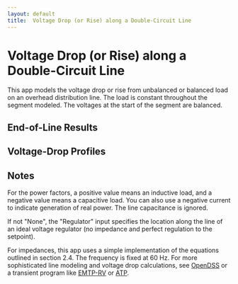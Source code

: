 ```yaml
---
layout: default
title:  Voltage Drop (or Rise) along a Double-Circuit Line
---
```


# Voltage Drop (or Rise) along a Double-Circuit Line

This app models the voltage drop or rise from unbalanced or balanced
load on an overhead distribution line. The load is constant throughout
the segment modeled. The voltages at the start of the segment are
balanced.

<div id="mdpad"></div>

## End-of-Line Results

<div id="mdpad-results"></div>

## Voltage-Drop Profiles
<div id="mdpad-vdropplot"></div>
<div id="mdpad-vdropplot2"></div>

## Notes

For the power factors, a positive value means an inductive load, and a
negative value means a capacitive load. You can also use a negative
current to indicate generation of real power. The line capacitance
is ignored.

If not "None", the "Regulator" input specifies the location along the
line of an ideal voltage regulator (no impedance and perfect regulation
to the setpoint).

For impedances, this app uses a simple implementation of the equations
outlined in section 2.4. The frequency is fixed at 60 Hz. For more
sophisticated line modeling and voltage drop calculations, see
[OpenDSS](http://www.smartgrid.epri.com/SimulationTool.aspx) or a
transient program like [EMTP-RV](http://emtp.com) or
[ATP](http://emtp.org).


<script src="https://cdnjs.cloudflare.com/ajax/libs/mithril/2.0.4/mithril.min.js"></script>
<script src="https://cdn.plot.ly/plotly-basic-1.54.1.min.js"></script>
<script src="../js/mdpad.min.js"></script>
<script src="../js/mdpad-mithril.js"></script>
<script src="../js/math.min.js"></script>


<script>
const M = math
const c = math.complex
const f = math.format
sq = function(x) {
  return x * x;
}

function mlen(x) {
    if (["number", "Complex"].includes(M.typeOf(x))) {
        return 0
    }
    return M.subset(M.size(x), M.index(0))
}

const unsqueeze = (x) => mlen(M.size(x)) > 1 ? x : M.reshape(x, [M.subset(M.size(x), M.index(0)), 1])

function assign(A, value, ...idx) {
    return M.subset(A, M.index(...idx), value)
}

function IX(A, ...idx) {
    // shortcut; also tried to maintain vectors / matrices where possible
    var res = M.subset(A, M.index(...idx))
    if (mlen(idx[0]) > 0 && mlen(res) == 0) {   // indexing with a vector, but res is a scalar
        return M.matrix([res])
    }
    return res
}

const an = (degrees) => M.exp(c(0.0, degrees * M.pi / 180))
const pf = (x) => M.multiply(M.sign(x), c(x, -M.sin(M.acos(x))))
const ang = (z) => M.atan2(M.im(z), M.re(z)) * 180 / M.pi

function seq(x) {
    return [
        M.divide(M.sum(IX(x, 0), M.multiply(an(120), IX(x, 1)), M.multiply(an(-120), IX(x, 2))), 3),
        M.divide(M.sum(IX(x, 0), M.multiply(an(-120), IX(x, 1)), M.multiply(an(120), IX(x, 2))), 3),
        M.divide(M.sum(x), 3)
    ]
}

const rac = [3.551, 2.232, 1.402, 1.114, 0.882, 0.7, 0.556, 0.441, 0.373, 0.35, 0.311, 0.278, 0.267, 0.235, 0.208, 0.197, 0.188, 0.169, 0.135, 0.133, 0.127, 0.12, 0.109, 0.106, 0.101, 0.0963]
const gmr = [0.0055611962035177, 0.00700459393067038, 0.00882262274842038, 0.00990159326021141, 0.0111125174323268, 0.0124715326552536, 0.0139967498560307, 0.0157084948536593, 0.0171990576740366, 0.0177754680514267, 0.0197856043349646, 0.0209605660328388, 0.0214852445181602, 0.0227611387971986, 0.0243123406199979, 0.0249209197027924, 0.0255447325512619, 0.0270616982108416, 0.0308759703782212, 0.0311314761296609, 0.0319107497292355, 0.0327095298674806, 0.0343675751093677, 0.0349387277474913, 0.0361096666226405, 0.0367097709735484]
const conductors = ["6 AAC", "4 AAC", "2 AAC", "1 AAC", "1/0 AAC", "2/0 AAC", "3/0 AAC", "4/0 AAC", "250 AAC", "266.8 AAC", "300 AAC", "336.4 AAC", "350 AAC", "397.5 AAC", "450 AAC", "477 AAC", "500 AAC", "556.5 AAC", "700 AAC", "715.5 AAC", "750 AAC", "795 AAC", "874.5 AAC", "900 AAC", "954 AAC", "1000 AAC"]

function mdpad_init() {
    var layout =
      m(".form",
        m(".row",
          m(".col-md-3",
            mselect({ title:"Phases", mdpad:"phases", selected:"350 AAC", options:conductors })),
          m(".col-md-3",
            mselect({ title:"Neutral", mdpad:"neutral", selected:"4/0 AAC", options:conductors })),
          ),
        m("h3", "Phase and neutral positions in feet"),
        m(".row",
          m(".col-md-3",
            minput({ title:"xA", mdpad:"xA", value:-4.0, min: -100.0, step:0.2 })),
          m(".col-md-3",
            minput({ title:"xB", mdpad:"xB", value: 0.0, min: -100.0, step:0.2 })),
          m(".col-md-3",
            minput({ title:"xC", mdpad:"xC", value: 4.0, min: -100.0, step:0.2 })),
          ),
        m(".row",
          m(".col-md-3",
            minput({ title:"xX", mdpad:"xX", value:-4.0, min: -100.0, step:0.2 })),
          m(".col-md-3",
            minput({ title:"xY", mdpad:"xY", value: 1.0, min: -100.0, step:0.2 })),
          m(".col-md-3",
            minput({ title:"xZ", mdpad:"xZ", value: 4.0, min: -100.0, step:0.2 })),
          m(".col-md-3",
            minput({ title:"xN", mdpad:"xN", value: 0.0, min: -100.0, step:0.2 })),
          ),
        m(".row",
          m(".col-md-3",
            minput({ title:"yA", mdpad:"yA", value:40.0, min: 0.0, step:0.2 })),
          m(".col-md-3",
            minput({ title:"yB", mdpad:"yB", value:41.0, min: 0.0, step:0.2 })),
          m(".col-md-3",
            minput({ title:"yC", mdpad:"yC", value:40.0, min: 0.0, step:0.2 })),
          ),
        m(".row",
          m(".col-md-3",
            minput({ title:"yX", mdpad:"yX", value:35.0, min: 0.0, step:0.2 })),
          m(".col-md-3",
            minput({ title:"yY", mdpad:"yY", value:35.0, min: 0.0, step:0.2 })),
          m(".col-md-3",
            minput({ title:"yZ", mdpad:"yZ", value:35.0, min: 0.0, step:0.2 })),
          m(".col-md-3",
            minput({ title:"yN", mdpad:"yN", value:30.0, min: 0.0, step:0.2 })),
          ),
        m(".row",
          m(".col-md-3",
            minput({ title:"Earth resistivity, ohm-m", mdpad:"rho", value:100.0, min: 0.0, step:50 })),
          m(".col-md-3",
            minput({ title:"Voltage (L-N), volts", mdpad:"Vbase", value:7200.0, min: 0.0, step:100 })),
          m(".col-md-3",
            minput({ title:"Voltage setpoints, pu", mdpad:"Vsetpoint", value:1.04, min: 0.0, step:0.01 })),
          m(".col-md-3",
            minput({ title:"Line length, miles", mdpad:"len", value:5.0, min: 0.0, step:1 })),
          ),
        m("h3", "Phase currents and power factors"),
        m(".row",
          m(".col-md-3",
            minput({ title:"Ia, A", mdpad:"Ia", value:100.0, min: 0.0, step:10.0 })),
          m(".col-md-3",
            minput({ title:"Ib, A", mdpad:"Ib", value:100.0, min: 0.0, step:10.0 })),
          m(".col-md-3",
            minput({ title:"Ic, A", mdpad:"Ic", value:100.0, min: 0.0, step:10.0 })),
          ),
        m(".row",
          m(".col-md-3",
            minput({ title:"pfA", mdpad:"pfA", value:1.0, min: -1.0, max: 1.0, step:0.01 })),
          m(".col-md-3",
            minput({ title:"pfB", mdpad:"pfB", value:1.0, min: -1.0, max: 1.0, step:0.01 })),
          m(".col-md-3",
            minput({ title:"pfC", mdpad:"pfC", value:1.0, min: -1.0, max: 1.0, step:0.01 })),
          ),
        m(".row",
          m(".col-md-3",
            minput({ title:"Ix, A", mdpad:"Ix", value:100.0, min: 0.0, step:10.0 })),
          m(".col-md-3",
            minput({ title:"Iy, A", mdpad:"Iy", value:100.0, min: 0.0, step:10.0 })),
          m(".col-md-3",
            minput({ title:"Iz, A", mdpad:"Iz", value:100.0, min: 0.0, step:10.0 })),
          m(".col-md-3",
            mselect({ title:"Position", mdpad:"xyzload", options:["100%", "75%", "50%"] })),
          ),
        m(".row",
          m(".col-md-3",
            minput({ title:"pfX", mdpad:"pfX", value:1.0, min: -1.0, max: 1.0, step:0.01 })),
          m(".col-md-3",
            minput({ title:"pfY", mdpad:"pfY", value:1.0, min: -1.0, max: 1.0, step:0.01 })),
          m(".col-md-3",
            minput({ title:"pfZ", mdpad:"pfZ", value:1.0, min: -1.0, max: 1.0, step:0.01 })),
          ),
        m(".row",
          m(".col-md-3",
            mselect({ title:"Swap phases", mdpad:"swap", options:["None", "X-Y-Z 🠖 Z-X-Y", "X-Y-Z 🠖 Y-Z-X", "X-Y-Z 🠖 Z-Y-X", "X-Y-Z 🠖 Y-X-Z", "X-Y-Z 🠖 X-Z-Y"] })),
          m(".col-md-3",
            mselect({ title:"Roll phases", mdpad:"rolling", options:["None", "A-B-C 🠖 B-C-A 🠖 C-A-B", "A-B-C 🠖 C-A-B 🠖 B-C-A"] })),
          m(".col-md-3",
            mselect({ title:"Regulator abc", mdpad:"vreg1", options:["None", "50%", "75%", "100%"] })),
          m(".col-md-3",
            mselect({ title:"Regulator xyz", mdpad:"vreg2", options:["None", "50%", "75%", "100%"] })),
        )
      )
    m.render(document.querySelector("#mdpad"), layout);
}

calcZ = function(cond) {
    var n = cond.R.length
    var Z = numeric.t(numeric.identity(n), numeric.identity(n))
    var f = 60     // Hz
    var k1 = 0.2794 * f / 60  // for answers in ohms/mi
    var Re = 0.0954 * f / 60
    var De = 2160 * math.sqrt(cond.rho / f)
    for (var i = 0; i < n; i++) {
        Z.x[i][i] = cond.R[i] + Re
        Z.y[i][i] = k1 * math.log10(De / cond.gmr[i])
        if (i < n)
            for (var k = i + 1; k < n; k++) {
                dik = math.sqrt(sq(cond.y[i] - cond.y[k]) + sq(cond.x[i] - cond.x[k]))
                Z.x[i][k] = Re
                Z.y[i][k] = k1 * math.log10(De / dik)
                Z.x[k][i] = Z.x[i][k]
                Z.y[k][i] = Z.y[i][k]
            }
    }
    // Eliminate grounded wires
    if ( cond.ngrnd > 0 ) {
      np = n - cond.ngrnd
      Z = Z.getBlock([0, 0], [np-1, np-1]).sub(
          Z.getBlock([0, np], [np-1, n-1]).dot(Z.getBlock([np, np], [n-1, n-1]).inv()).dot(Z.getBlock([np, 0], [n-1, np-1])))
    }
    return Z
}

calcZ = function(cond) {
    let n = cond.R.length
    let Z = M.zeros(n, n)
    let f = 60     // Hz
    let k1 = 0.2794 * f / 60  // for answers in ohms/mi
    let Re = 0.0954 * f / 60
    let De = 2160 * M.sqrt(cond.rho / f)
    for (var i = 0; i < n; i++) {
        Z = assign(Z, c(cond.R[i] + Re, k1 * M.log10(De / cond.gmr[i])), i, i)
        if (i < n)
            for (var k = i + 1; k < n; k++) {
                dik = M.sqrt(sq(cond.y[i] - cond.y[k]) + sq(cond.x[i] - cond.x[k]))
                Z = assign(Z, c(Re, k1 * M.log10(De / dik)), i, k)
                Z = assign(Z, c(Re, k1 * M.log10(De / dik)), k, i)
            }
    }
    // Eliminate grounded wires
    if ( cond.ngrnd > 0 ) {
        var np = n - cond.ngrnd
        var idxp = M.range(0, np)
        var idxn = M.range(np, n)
        Z = M.subtract(unsqueeze(IX(Z, idxp, idxp)),
                       M.multiply(unsqueeze(IX(Z, idxp, idxn)), 
                                  unsqueeze(M.inv(IX(Z, idxn, idxn))),
                                  unsqueeze(IX(Z, idxn, idxp))))
    }
    return Z
}

const swap = {"None": [0,1,2,3,4,5], "X-Y-Z 🠖 Z-X-Y": [0,1,2,5,3,4], "X-Y-Z 🠖 Y-Z-X": [0,1,2,4,5,3], "X-Y-Z 🠖 Z-Y-X": [0,1,2,5,4,3], "X-Y-Z 🠖 Y-X-Z": [0,1,2,4,3,5], "X-Y-Z 🠖 X-Z-Y": [0,1,2,3,5,4]}

function mdpad_update() {
    pidx = conductors.map(String).indexOf(mdpad.phases)
    nidx = conductors.map(String).indexOf(mdpad.neutral)

    cond = {}
    cond.R = []
    cond.gmr = []
    cond.y = []
    cond.ngrnd = 1       // number of grounded conductors -- always the last conductors
    cond.rho = mdpad.rho
    cond.y = [mdpad.yA, mdpad.yB, mdpad.yC, mdpad.yX, mdpad.yY, mdpad.yZ, mdpad.yN]        // ft
    cond.x = [mdpad.xA, mdpad.xB, mdpad.xC, mdpad.xX, mdpad.xY, mdpad.xZ, mdpad.xN]
    var conductorplot = 
        mplotly([
                  {x: cond.x,
                   y: cond.y,
                   mode: 'markers+text',
                   textposition: 'bottom',
                   text: ['A', 'B', 'C', 'X', 'Y', 'Z', 'N']},
                 ], 
                { width: 200, height: 150, margin: { l: 00, r: 00, t: 00, b: 00}, 
                  yaxis: {scaleanchor: 'x', scaleratio: 0.91, visible: false}, 
                  xaxis: {visible: false}, 
                  hovermode: 'closest',
                  paper_bgcolor: 'rgba(0,0,0,0)',
                  plot_bgcolor: 'rgba(0,0,0,0)'
                },
                { displayModeBar: false }
                )
    for (var i = 0; i < 6; i++) {
        cond.R[i]   = rac[pidx]   // ac resistance, ohms/mi
        cond.gmr[i] = gmr[pidx]   // ft
    }
    cond.R[6]   = rac[nidx]   // ac resistance, ohms/mi
    cond.gmr[6] = gmr[nidx]   // ft
    I = [M.multiply(mdpad.Ia, pf(mdpad.pfA)), M.multiply(mdpad.Ib, pf(mdpad.pfB), an(-120)), M.multiply(mdpad.Ic, pf(mdpad.pfC), an(120)),
         M.multiply(mdpad.Ix, pf(mdpad.pfX)), M.multiply(mdpad.Iy, pf(mdpad.pfY), an(-120)), M.multiply(mdpad.Iz, pf(mdpad.pfZ), an(120))]
    Z = M.multiply(calcZ(cond), mdpad.len)
    idx = swap[mdpad.swap]
    Z = IX(Z, idx, idx)
    Vsub = M.multiply(mdpad.Vbase * mdpad.Vsetpoint, [an(0), an(-120), an(120), an(0), an(-120), an(120)])
    Vload = M.subtract(Vsub, M.multiply(Z, I))
    V = [Vsub]
    d = [0.0, 1/3, 1/2, 1/2, 2/3, 3/4, 3/4, 1, 1].map((x) => x*mdpad.len)
    V.push(M.subtract(V[V.length-1], M.multiply(Z, I, 1/3)))
    if (mdpad.rolling == "A-B-C 🠖 B-C-A 🠖 C-A-B") {
        Z = IX(Z, [1,2,0,4,5,3], [1,2,0,4,5,3])
    } else if (mdpad.rolling == "A-B-C 🠖 C-A-B 🠖 B-C-A") {
        Z = IX(Z, [2,0,1,5,3,4], [2,0,1,5,3,4])
    }
    V.push(M.subtract(V[V.length-1], M.multiply(Z, I, 1/6)))
    ratio = M.concat(mdpad.vreg1 == "50%" ? M.multiply(M.abs(IX(V[V.length-1], [0,1,2])), 1/mdpad.Vbase, 1/mdpad.Vsetpoint) : [1, 1, 1],
                     mdpad.vreg2 == "50%" ? M.multiply(M.abs(IX(V[V.length-1], [3,4,5])), 1/mdpad.Vbase, 1/mdpad.Vsetpoint) : [1, 1, 1])
    I = M.dotMultiply(I, ratio)
    V.push(M.dotDivide(V[V.length-1], ratio))
    if (mdpad.xyzload == "50%") {
        I = assign(I, [0.0,0.0,0.0], [3,4,5])
    }
    V.push(M.subtract(V[V.length-1], M.multiply(Z, I, 1/6)))
    if (mdpad.rolling == "A-B-C 🠖 B-C-A 🠖 C-A-B") {
        Z = IX(Z, [1,2,0,4,5,3], [1,2,0,4,5,3])
    } else if (mdpad.rolling == "A-B-C 🠖 C-A-B 🠖 B-C-A") {
        Z = IX(Z, [2,0,1,5,3,4], [2,0,1,5,3,4])
    }
    V.push(M.subtract(V[V.length-1], M.multiply(Z, I, 1/12)))
    ratio = M.concat(mdpad.vreg1 == "75%" ? M.multiply(M.abs(IX(V[V.length-1], [0,1,2])), 1/mdpad.Vbase, 1/mdpad.Vsetpoint) : [1, 1, 1],
                     mdpad.vreg2 == "75%" ? M.multiply(M.abs(IX(V[V.length-1], [3,4,5])), 1/mdpad.Vbase, 1/mdpad.Vsetpoint) : [1, 1, 1])
    I = M.dotMultiply(I, ratio)
    V.push(M.dotDivide(V[V.length-1], ratio))
    if (mdpad.xyzload == "75%") {
        I = assign(I, [0.0,0.0,0.0], [3,4,5])
    }
    V.push(M.subtract(V[V.length-1], M.multiply(Z, I, 1/4)))
    ratio = M.concat(mdpad.vreg1 == "100%" ? M.multiply(M.abs(IX(V[V.length-1], [0,1,2])), 1/mdpad.Vbase, 1/mdpad.Vsetpoint) : [1, 1, 1],
                     mdpad.vreg2 == "100%" ? M.multiply(M.abs(IX(V[V.length-1], [3,4,5])), 1/mdpad.Vbase, 1/mdpad.Vsetpoint) : [1, 1, 1])
    I = M.dotMultiply(I, ratio)
    V.push(M.dotDivide(V[V.length-1], ratio))
    Vload = V[V.length-1]
    Vabs = M.abs(Vload)
    Vseq = M.concat(seq(IX(Vload, [0,1,2])), seq(IX(Vload, [3,4,5])))
    Vll = M.subtract(Vload, IX(Vload, [1, 2, 0, 4, 5, 3]))
    Vllabs = M.abs(Vll)
    fmt0 = (x) => f(x, 0)
    series = function(name, x) {
        var z = M.zeros(6)
        for (const i of [0,2,4]) {
            z = assign(z, IX(x, i/2), i+1)
        }
        return {x: M.re(z)._data, y: M.im(z)._data, name: name}
    }
    series2 = function(name, x) {
        var z = M.zeros(12)
        for (const i of [0,2,4,6,8,10]) {
            z = assign(z, IX(x, i/2), i+1)
        }
        return {x: M.re(z)._data, y: M.im(z)._data, name: name}
    }
    series_add = function(name, x, y) {
        var z = M.multiply(M.ones(9), NaN)
        for (const i of [0,1,2]) {
            z = assign(z, IX(x, i), 3*i)
            z = assign(z, IX(y, i), 3*i + 1)
        }
        return {x: M.re(z)._data, y: M.im(z)._data, name: name}
    }
    // Complicated rolls to arrange the voltage-drop differences, so the 
    // first one is the drop due to the self impedance, and then the next
    // two are drops from the next phases due to mutual impedances.
    Vdrop1 = M.subtract(Vsub,   M.dotMultiply(M.squeeze(M.diag(Z)), I))
    Vdrop2 = M.subtract(Vdrop1, M.dotMultiply(M.squeeze(M.diag(IX(Z, [0, 1, 2, 3, 4, 5], [1, 2, 3, 4, 5, 0]))), IX(I, [1, 2, 3, 4, 5, 0])))
    Vdrop3 = M.subtract(Vdrop2, M.dotMultiply(M.squeeze(M.diag(IX(Z, [0, 1, 2, 3, 4, 5], [2, 3, 4, 5, 0, 1]))), IX(I, [2, 3, 4, 5, 0, 1])))
    Vdrop4 = M.subtract(Vdrop3, M.dotMultiply(M.squeeze(M.diag(IX(Z, [0, 1, 2, 3, 4, 5], [3, 4, 5, 0, 1, 2]))), IX(I, [3, 4, 5, 0, 1, 2])))
    Vdrop5 = M.subtract(Vdrop4, M.dotMultiply(M.squeeze(M.diag(IX(Z, [0, 1, 2, 3, 4, 5], [4, 5, 0, 1, 2, 3]))), IX(I, [4, 5, 0, 1, 2, 3])))
    Vdrop6 = M.subtract(Vdrop5, M.dotMultiply(M.squeeze(M.diag(IX(Z, [0, 1, 2, 3, 4, 5], [5, 0, 1, 2, 3, 4]))), IX(I, [5, 0, 1, 2, 3, 4])))
    var phasorplot = mplotly([
                              {...series2("Vsub", Vsub),
                               mode: 'markers+lines+text',
                               textposition: 'bottom',
                               text: ['', 'A', '', 'B', '', 'C']},
                              series2("Vload", Vload),
                              series2("I",     I),
                             ], 
                    { width: 300, height: 300, margin: { l: 00, r: 00, t: 00, b: 00}, 
                      yaxis: {scaleanchor: 'x', scaleratio: 1, visible: false}, 
                      xaxis: {visible: false}, 
                      hovermode: 'closest',
                      legend: {x:0.9, y:0.9},
                      paper_bgcolor: 'rgba(0,0,0,0)',
                      plot_bgcolor: 'rgba(0,0,0,0)'
                    },
                    { displayModeBar: false })
    var phasorplot2 = mplotly([
                              {...series("Vsub", IX(Vsub, [0, 1, 2])),
                               mode: 'markers+lines+text',
                               textposition: 'bottom',
                               text: ['', 'A', '', 'B', '', 'C']},
                              series_add("Vdrop self", IX(Vsub, [0, 1, 2]), IX(Vdrop1, [0, 1, 2])),
                              series_add("Vdrop ph+1", IX(Vdrop1, [0, 1, 2]), IX(Vdrop2, [0, 1, 2])),
                              series_add("Vdrop ph+2", IX(Vdrop2, [0, 1, 2]), IX(Vdrop3, [0, 1, 2])),
                              series_add("Vdrop 2",    IX(Vdrop3, [0, 1, 2]), IX(Vdrop4, [0, 1, 2])),
                              series_add("Vdrop 2+1",  IX(Vdrop4, [0, 1, 2]), IX(Vdrop5, [0, 1, 2])),
                              series_add("Vdrop 2+2",  IX(Vdrop5, [0, 1, 2]), IX(Vdrop6, [0, 1, 2])),
                              series("Vload", IX(Vload, [0, 1, 2])),
                             ], 
                    { width: 600, height: 600, margin: { l: 00, r: 00, t: 00, b: 00}, 
                      yaxis: {scaleanchor: 'x', scaleratio: 1, visible: false}, 
                      xaxis: {visible: false}, 
                      hovermode: 'closest',
                      legend: {x:0.8, y:0.9},
                      paper_bgcolor: 'rgba(0,0,0,0)',
                      plot_bgcolor: 'rgba(0,0,0,0)'
                    },
                    // { displayModeBar: false }
                    )
    var phasorplot3 = mplotly([
                              {...series("Vsub", IX(Vsub, [3,4,5])),
                               mode: 'markers+lines+text',
                               textposition: 'bottom',
                               text: ['', 'X', '', 'Y', '', 'Z']},
                              series_add("Vdrop self", IX(Vsub, [3,4,5]), IX(Vdrop1, [3,4,5])),
                              series_add("Vdrop ph+1", IX(Vdrop1, [3,4,5]), IX(Vdrop2, [3,4,5])),
                              series_add("Vdrop ph+2", IX(Vdrop2, [3,4,5]), IX(Vdrop3, [3,4,5])),
                              series_add("Vdrop 2",    IX(Vdrop3, [3,4,5]), IX(Vdrop4, [3,4,5])),
                              series_add("Vdrop 2+1",  IX(Vdrop4, [3,4,5]), IX(Vdrop5, [3,4,5])),
                              series_add("Vdrop 2+2",  IX(Vdrop5, [3,4,5]), IX(Vdrop6, [3,4,5])),
                              series("Vload", IX(Vload, [3,4,5])),
                             ], 
                    { width: 600, height: 600, margin: { l: 00, r: 00, t: 00, b: 00}, 
                      yaxis: {scaleanchor: 'x', scaleratio: 1, visible: false}, 
                      xaxis: {visible: false}, 
                      hovermode: 'closest',
                      legend: {x:0.8, y:0.9},
                      paper_bgcolor: 'rgba(0,0,0,0)',
                      plot_bgcolor: 'rgba(0,0,0,0)'
                    },
                    // { displayModeBar: false }
                    )
    Vdrop = M.subtract(Vload, Vsub)
    var layout = m("div",
      m(".row", conductorplot),
      m(".row",
        m(".col-md-3",
          m("h3", "Line-to-neutral voltages"),
          mdatatable({"": ["A", "B", "C", "X", "Y", "Z"],
                      "V": Vabs.map((x) => x.toFixed())._data, 
                      "angle": Vload.map((x) => f(ang(x), 3) + "°")._data,
                      "per unit": Vabs.map((x) => (x/mdpad.Vbase).toFixed(4))._data,
                      // "120-V base": Vabs.map((x) => (x/mdpad.Vbase*120).toFixed(1))._data,
                      }),
        ),
        m(".col-md-2",
          m("h3", "Sequence V"),
          mdatatable({"": ["1", "2", "0", "1", "2", "0"],
                      "per unit": Vseq.map((x) => (M.abs(x)/mdpad.Vbase).toFixed(4)),
                      }),
        ),
        m(".col-md-3",
          m("h3", "Line-to-line voltages"),
          mdatatable({"": ["A-B", "B-C", "C-A", "X-Y", "Y-Z", "Z-X"],
                      "V": Vllabs.map((x) => x.toFixed())._data, 
                      "angle": Vll.map((x) => f(ang(x), 3) + "°")._data,
                      "per unit": Vllabs.map((x) => (x/mdpad.Vbase/M.sqrt(3)).toFixed(4))._data,
                      // "120-V base": Vllabs.map((x) => (x/mdpad.Vbase*120/M.sqrt(3)).toFixed(1))._data,
                      }),
        ),
        m(".col-md-2", phasorplot)
      ),
      m(".row",
        m("h2", "Voltage Drops"),
        mdpad.swap == "None" && mdpad.rolling == "None" && 
        mdpad.vreg2 == "None" && mdpad.vreg2 == "None" ? 
          m(".row", m(".col-md-6", phasorplot2),
                    m(".col-md-6", phasorplot3)) : "",
        m(".col-md-3",
          mdatatable({"": ["A", "B", "C", "X", "Y", "Z"],
                      "V": Vdrop.map((x) => M.abs(x).toFixed())._data, 
                      "angle": Vdrop.map((x) => f(ang(x), 3) + "°")._data,
                      }),
        ),
      )
    )
    m.render(document.querySelector("#mdpad-results"), layout);
    var vdropplot = mplotly([
                              {x: d, y:V.map((x) => M.abs(IX(x, 0)) / mdpad.Vbase), name: "Va", mode: 'lines'},
                              {x: d, y:V.map((x) => M.abs(IX(x, 1)) / mdpad.Vbase), name: "Vb", mode: 'lines'},
                              {x: d, y:V.map((x) => M.abs(IX(x, 2)) / mdpad.Vbase), name: "Vc", mode: 'lines'},
                              {x: d, y:V.map((x) => M.abs(IX(x, 3)) / mdpad.Vbase), name: "Vx", mode: 'lines'},
                              {x: d, y:V.map((x) => M.abs(IX(x, 4)) / mdpad.Vbase), name: "Vy", mode: 'lines'},
                              {x: d, y:V.map((x) => M.abs(IX(x, 5)) / mdpad.Vbase), name: "Vz", mode: 'lines'},
                             ], 
                    { width: 850, height: 350, margin: { l: 60, r: 10, t: 20, b: 50}, hovermode: 'closest',
                      xaxis: {title: "Distance, mi"},
                      yaxis: {title: "Voltage, pu"},
                      paper_bgcolor: 'rgba(0,0,0,0)',
                      plot_bgcolor: 'rgba(0,0,0,0)'
                    })
    m.render(document.getElementById("mdpad-vdropplot"), vdropplot)
    var vdropplot2 = mplotly([
                              {x: d, y:V.map((x) => M.abs(seq(IX(x, [0,1,2]))[1]) / mdpad.Vbase), name: "V2", mode: 'lines'},
                              {x: d, y:V.map((x) => M.abs(seq(IX(x, [0,1,2]))[2]) / mdpad.Vbase), name: "V0", mode: 'lines'},
                              {x: d, y:V.map((x) => M.abs(seq(IX(x, [3,4,5]))[1]) / mdpad.Vbase), name: "V2xyz", mode: 'lines'},
                              {x: d, y:V.map((x) => M.abs(seq(IX(x, [3,4,5]))[2]) / mdpad.Vbase), name: "V0xyz", mode: 'lines'},
                             ], 
                    { width: 875, height: 350, margin: { l: 60, r: 10, t: 20, b: 50}, hovermode: 'closest',
                      xaxis: {title: "Distance, mi"},
                      yaxis: {title: "Voltage, pu"},
                      paper_bgcolor: 'rgba(0,0,0,0)',
                      plot_bgcolor: 'rgba(0,0,0,0)'
                    })
    m.render(document.getElementById("mdpad-vdropplot2"), vdropplot2)
}



</script>


